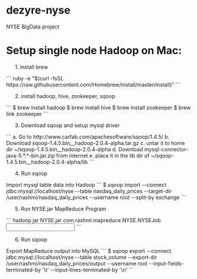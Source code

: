 dezyre-nyse
===========

NYSE BigData project

Setup single node Hadoop on Mac:
================================
<ol>
 1. install brew
</ol>
```
ruby -e "$(curl -fsSL https://raw.githubusercontent.com/Homebrew/install/master/install)"
```
<ol>
 2. install hadoop, hive, zookeeper, sqoop
</ol>
```
$ brew install hadoop
$ brew install hive
$ brew install zookeeper
$ brew link zookeeper
```
<ol>
 3. Download sqoop and setup mysql driver
</ol>
```
a. Go to http://www.carfab.com/apachesoftware/sqoop/1.4.5/
b. Download sqoop-1.4.5.bin__hadoop-2.0.4-alpha.tar.gz
c. untar it to home dir ~/sqoop-1.4.5.bin__hadoop-2.0.4-alpha
d. Download mysql-connector-java-5.*.*-bin.jar.zip from internet
e. place it in the lib dir of ~/sqoop-1.4.5.bin__hadoop-2.0.4-alpha/lib
```

<ol>
 4. Run sqoop
</ol>
Import mysql table data into Hadoop
```
$ sqoop import --connect jdbc:mysql://localhost/nyse  --table nasdaq_daily_prices --target-dir /user/rashmi/nasdaq_daily_prices --username root --split-by exchange
```

<ol>
5. Run NYSE.jar MapReduce Program
</ol>
```
hadoop jar NYSE.jar com.rashmi.mapreduce.NYSE.NYSEJob <input path> <output path>
```

<ol>
 6. Run sqoop
</ol>
Export MapReduce output into MySQL
```
$ sqoop export --connect jdbc:mysql://localhost/nyse --table stock_volume --export-dir /user/rashmi/nasdaq_daily_prices/output --username root --input-fields-terminated-by '\t' --input-lines-terminated-by '\n'
```
